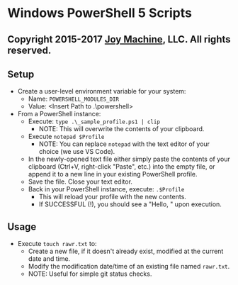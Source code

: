 # Windows PowerShell 5 Scripts
## Copyright 2015-2017 [Joy Machine](https://joy-machine.com), LLC. All rights reserved.

## Setup
 * Create a user-level environment variable for your system:
 	* Name: `POWERSHELL_MODULES_DIR`
	* Value: <Insert Path to .\powershell>
 * From a PowerShell instance:
 	* Execute: `type .\_sample_profile.ps1 | clip`
	 	* NOTE: This will overwrite the contents of your clipboard.
	* Execute `notepad $Profile`
		* NOTE: You can replace `notepad` with the text editor of your choice (we use VS Code).
	* In the newly-opened text file either simply paste the contents of your clipboard (Ctrl+V, right-click "Paste", etc.) into the empty file, or append it to a new line in your existing PowerShell profile.
	* Save the file. Close your text editor.
	* Back in your PowerShell instance, execute: `.$Profile`
		* This will reload your profile with the new contents.
		* If SUCCESSFUL (!), you should see a "Hello, <your username>" upon execution.

## Usage
 * Execute `touch rawr.txt` to:
 	* Create a new file, if it doesn't already exist, modified at the current date and time.
	* Modify the modification date/time of an existing file named `rawr.txt`.
	* NOTE: Useful for simple git status checks.